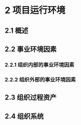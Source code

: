 # 2 项目运行环境

## 2.1 概述



## 2.2 事业环境因素

### 2.2.1 组织内部的事业环境因素

### 2.2.2 组织外部的事业环境因素



## 2.3 组织过程资产

## 2.4 组织系统













